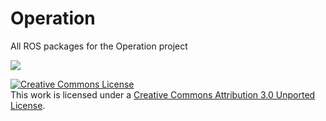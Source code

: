 # Operation

All ROS packages for the Operation project

[<img src="https://img.youtube.com/vi/f-BGuowW2zY/0.jpg">](https://www.youtube.com/watch?v=f-BGuowW2zY)

<a rel="license" href="http://creativecommons.org/licenses/by/3.0/"><img alt="Creative Commons License" style="border-width:0" src="https://i.creativecommons.org/l/by/3.0/88x31.png" /></a><br />This work is licensed under a <a rel="license" href="http://creativecommons.org/licenses/by/3.0/">Creative Commons Attribution 3.0 Unported License</a>.
